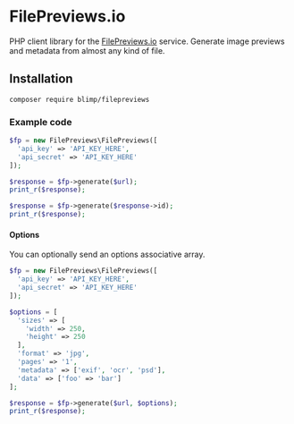 # FilePreviews.io

PHP client library for the [FilePreviews.io](http://filepreviews.io) service. Generate image previews and metadata from almost any kind of file.


## Installation

```
composer require blimp/filepreviews
```

### Example code

```php
$fp = new FilePreviews\FilePreviews([
  'api_key' => 'API_KEY_HERE',
  'api_secret' => 'API_KEY_HERE'
]);

$response = $fp->generate($url);
print_r($response);

$response = $fp->generate($response->id);
print_r($response);
```

#### Options
You can optionally send an options associative array.

```php
$fp = new FilePreviews\FilePreviews([
  'api_key' => 'API_KEY_HERE',
  'api_secret' => 'API_KEY_HERE'
]);

$options = [
  'sizes' => [
    'width' => 250,
    'height' => 250
  ],
  'format' => 'jpg',
  'pages' => '1',
  'metadata' => ['exif', 'ocr', 'psd'],
  'data' => ['foo' => 'bar']
];

$response = $fp->generate($url, $options);
print_r($response);
```
